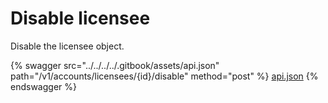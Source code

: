 # Disable licensee

Disable the licensee object.

{% swagger src="../../../../.gitbook/assets/api.json" path="/v1/accounts/licensees/{id}/disable" method="post" %}
[api.json](../../../../.gitbook/assets/api.json)
{% endswagger %}
